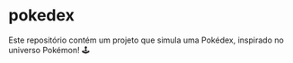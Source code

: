 # pokedex
Este repositório contém um projeto que simula uma Pokédex, inspirado no universo Pokémon! 🕹️
